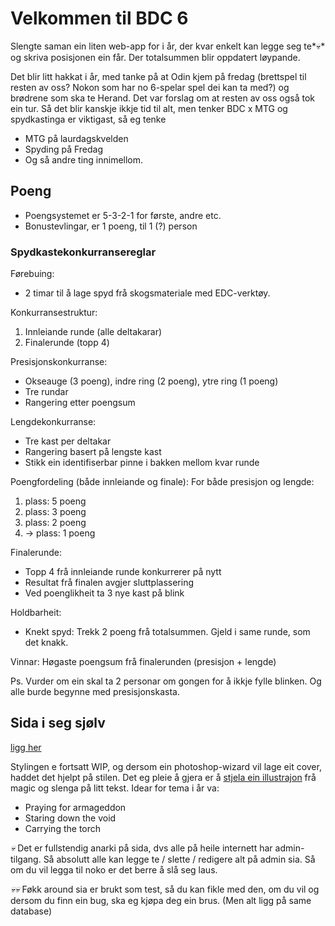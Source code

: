 # Velkommen til BDC 6
Slengte saman ein liten web-app for i år, der kvar enkelt kan legge seg te*💀* og skriva posisjonen ein får. Der totalsummen blir oppdatert løypande.

Det blir litt hakkat i år, med tanke på at Odin kjem på fredag (brettspel til resten av oss? Nokon som har no 6-spelar spel dei kan ta med?) og brødrene som ska te Herand. Det var forslag om at resten av oss også tok ein tur.
Så det blir kanskje ikkje tid til alt, men tenker BDC x MTG og spydkastinga er viktigast, så eg tenke 
* MTG på laurdagskvelden
* Spyding på Fredag
* Og så andre ting innimellom.

## Poeng
- Poengsystemet er 5-3-2-1 for første, andre etc.
- Bonustevlingar, er 1 poeng, til 1 (?) person

### Spydkastekonkurransereglar

Førebuing:
- 2 timar til å lage spyd frå skogsmateriale med EDC-verktøy.

Konkurransestruktur:
1. Innleiande runde (alle deltakarar)
2. Finalerunde (topp 4)

Presisjonskonkurranse:
- Okseauge (3 poeng), indre ring (2 poeng), ytre ring (1 poeng)
- Tre rundar
- Rangering etter poengsum

Lengdekonkurranse:
- Tre kast per deltakar
- Rangering basert på lengste kast
- Stikk ein identifiserbar pinne i bakken mellom kvar runde

Poengfordeling (både innleiande og finale):
For både presisjon og lengde:
1. plass: 5 poeng
2. plass: 3 poeng
3. plass: 2 poeng
4. -> plass: 1 poeng

Finalerunde:
- Topp 4 frå innleiande runde konkurrerer på nytt
- Resultat frå finalen avgjer sluttplassering
- Ved poenglikheit ta 3 nye kast på blink

Holdbarheit:
- Knekt spyd: Trekk 2 poeng frå totalsummen. Gjeld i same runde, som det knakk. 

Vinnar: Høgaste poengsum frå finalerunden (presisjon + lengde)

Ps. Vurder om ein skal ta 2 personar om gongen for å ikkje fylle blinken. Og alle burde begynne med presisjonskasta. 

## Sida i seg sjølv
[ligg her](https://github.com/Magnus-KF/bdc-react)


Stylingen e fortsatt WIP, og dersom ein photoshop-wizard vil lage eit cover, haddet det hjelpt på stilen. Det eg pleie å gjera er å [stjela ein illustrajon](https://docs.google.com/document/d/1hkQjtH5QyEFHKzkYmsOYdFyzt1QfGZ0jyeGUDDUZI6I/edit) frå magic og slenga på litt tekst.
Idear for tema i år va:
- Praying for armageddon 
- Staring down the void
- Carrying the torch

*💀* Det er fullstendig anarki på sida, dvs alle på heile internett har admin-tilgang. Så absolutt alle kan legge te / slette / redigere alt på admin sia. Så om du vil legga til noko er det berre å slå seg laus.

*💀💀* Føkk around sia er brukt som test, så du kan fikle med den, om du vil og dersom du finn ein bug, ska eg kjøpa deg ein brus. (Men alt ligg på same database)
